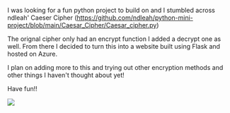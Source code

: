 I was looking for a fun python project to build on and I stumbled across ndleah' Caeser Cipher (https://github.com/ndleah/python-mini-project/blob/main/Caesar_Cipher/Caesar_cipher.py)

The orignal cipher only had an encrypt function I added a decrypt one as well. From there I decided to turn this into a website built using Flask and hosted on Azure.

I plan on adding more to this and trying out other encryption methods and other things I haven't thought about yet!

Have fun!!

![](https://m.media-amazon.com/images/I/71SgSx51bbL.jpg)
